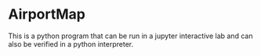 # AirportMap
This is a python program that can be run in a jupyter interactive lab and can also be verified in a python interpreter.
